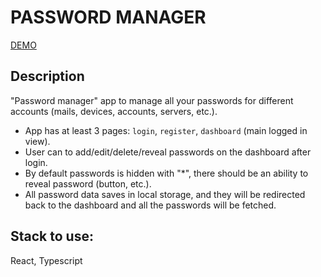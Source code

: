 # PASSWORD MANAGER

[DEMO](https://ernestofernandezua.github.io/react-login-saver-clear/)

## Description

"Password manager" app to manage all your passwords for different accounts (mails, devices, accounts, servers, etc.).

- App has at least 3 pages: `login`, `register`, `dashboard` (main logged in view).
- User can to add/edit/delete/reveal passwords on the dashboard after login.
- By default passwords is hidden with "*", there should be an ability to reveal password (button, etc.).
- All password data saves in local storage, and they will be redirected back to the dashboard and all the passwords will be fetched.

## Stack to use: 
React, Typescript
